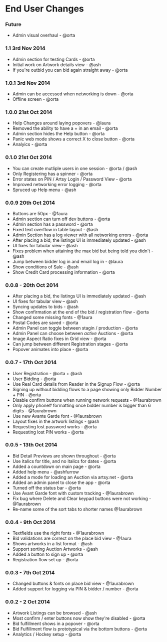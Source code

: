 # End User Changes

### Future 

* Admin visual overhaul - @orta

### 1.1 3rd Nov 2014

* Admin section for testing Cards - @orta
* Initial work on Artwork details view - @ash
* If you're outbid you can bid again straight away - @orta

### 1.0.1 3rd Nov 2014

* Admin can be accessed when networking is down - @orta
* Offline screen - @orta

### 1.0.0 21st Oct 2014

* Help Changes around laying popovers - @laura
* Removed the ability to have a + in an email - @orta
* Admin section hides the Help button - @orta
* Panic web mode shows a correct X to close button - @orta
* Analyics - @orta

### 0.1.0 21st Oct 2014

* You can create mutliple users in one session - @orta / @ash
* Only Registering has a spinner - @orta
* Error states on PIN / Artsy Login / Password View  - @orta
* Improved networking error logging - @orta
* Spruced up Help menu - @ash

### 0.0.9 20th Oct 2014

* Buttons are 50px - @1aura
* Admin section can turn off dev buttons - @orta
* Admin section has a password - @orta
* Fixed text overflow in table layout - @ash
* Admin Section has a log viewer with all networking errors - @orta
* After placing a bid, the listings UI is immediately updated - @ash
* UI fixes for tabular view – @ash
* Fixes problem when attaining the max bid but being told you didn't - @ash
* Jump between bidder log in and email log in - @laura
* Show conditions of Sale - @ash
* Show Credit Card processing information - @orta

### 0.0.8 - 20th Oct 2014

* After placing a bid, the listings UI is immediately updated - @ash
* UI fixes for tabular view – @ash
* Syncing updates to bids - @ash
* Show confirmation at the end of the bid / registration flow - @orta
* Changed some missing fonts - @1aura
* Postal Codes are saved - @orta
* Admin Panel can toggle between stagin / production - @orta
* Admin Panel can choose between _active_ Auctions - @orta
* Image Aspect Ratio fixes in Grid view - @orta
* Can jump between different Registration stages - @orta
* Popover animates into place - @orta


### 0.0.7 - 17th Oct 2014

* User Registration - @orta + @ash
* User Bidding - @orta
* Use Real Card details from Reader in the Signup Flow - @orta
* Signing up without bidding flows to a page showing only Bidder Number + PIN - @orta
* Disable confirm buttons when running network requests - @1aurabrown
* Only apply phone# formatting once bidder number is bigger than 6 digits - @1aurabrown
* Use new Avante Garde font - @1aurabrown
* Layout fixes in the artwork listings - @ash
* Requesting lost password works - @orta
* Requesting lost PIN works - @orta

### 0.0.5 - 13th Oct 2014

* Bid Detail Previews are shown throughout - @orta
* Use italics for title, and no italics for dates - @orta
* Added a countdown on main page - @orta
* Added help menu - @ashfurrow
* Added a mode for loading an Auction via artsy.net - @orta
* Added an admin panel to close the app - @orta
* Turned off the status bar - @orta
* Use Avant Garde font with custom tracking - @1aurabrown
* Fix bug where Delete and Clear keypad buttons were not working - @1aurabrown
* Re-name some of the sort tabs to shorter names @1aurabrown

### 0.0.4 - 9th Oct 2014

* Textfields use the right fonts - @1aurabrown
* Bid validations are correct on the place bid view - @1aura
* Shows artworks in a list format - @ash
* Support sorting Auction Artworks - @ash
* Added a button to sign up - @orta
* Registration flow set up - @orta

### 0.0.3 - 7th Oct 2014

* Changed buttons & fonts on place bid view - @1aurabrown
* Added support for logging via PIN & bidder / number - @orta

### 0.0.2 - 2 Oct 2014

* Artwork Listings can be browsed - @ash
* Most confirm / enter buttons now show they're disabled - @orta
* Bid fulfillment shows in a popover - @orta
* Bid Fulfillment flow is prototypical via the bottom buttons - @orta
* Analytics / Hockey setup - @orta
